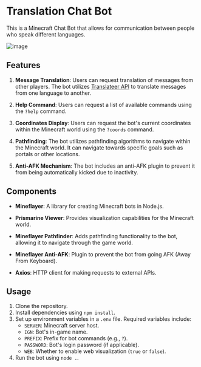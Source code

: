 # Translation Chat Bot
This is a Minecraft Chat Bot that allows for communication between people who speak different languages.

![image](https://github.com/dsnsgithub/minecraftchatbot/assets/48170013/9ae69b9c-b152-4c45-800e-745eaeeef5a2)


## Features

1. **Message Translation**: Users can request translation of messages from other players. The bot utilizes [Translateer API](https://t.song.work/) to translate messages from one language to another.
   

2. **Help Command**: Users can request a list of available commands using the `?help` command.

3. **Coordinates Display**: Users can request the bot's current coordinates within the Minecraft world using the `?coords` command.

4. **Pathfinding**: The bot utilizes pathfinding algorithms to navigate within the Minecraft world. It can navigate towards specific goals such as portals or other locations.

5. **Anti-AFK Mechanism**: The bot includes an anti-AFK plugin to prevent it from being automatically kicked due to inactivity.

## Components

- **Mineflayer**: A library for creating Minecraft bots in Node.js.
  
- **Prismarine Viewer**: Provides visualization capabilities for the Minecraft world.

- **Mineflayer Pathfinder**: Adds pathfinding functionality to the bot, allowing it to navigate through the game world.

- **Mineflayer Anti-AFK**: Plugin to prevent the bot from going AFK (Away From Keyboard).

- **Axios**: HTTP client for making requests to external APIs.

## Usage

1. Clone the repository.
2. Install dependencies using `npm install`.
3. Set up environment variables in a `.env` file. Required variables include:
   - `SERVER`: Minecraft server host.
   - `IGN`: Bot's in-game name.
   - `PREFIX`: Prefix for bot commands (e.g., `?`).
   - `PASSWORD`: Bot's login password (if applicable).
   - `WEB`: Whether to enable web visualization (`true` or `false`).
4. Run the bot using `node .`.

